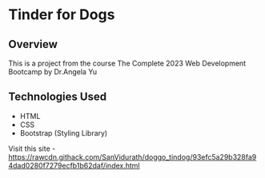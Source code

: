 # Tinder for Dogs

## Overview
This is a project from the course The Complete 2023 Web Development Bootcamp by Dr.Angela Yu

## Technologies Used
* HTML
* CSS
* Bootstrap (Styling Library)

Visit this site - https://rawcdn.githack.com/SanVidurath/doggo_tindog/93efc5a29b328fa94dad0280f7279ecfb1b62daf/index.html
